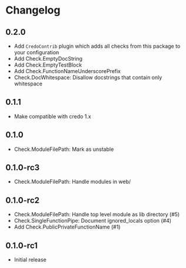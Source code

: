 # Changelog

## 0.2.0

* Add `CredoContrib` plugin which adds all checks from this package to your configuration
* Add Check.EmptyDocString
* Add Check.EmptyTestBlock
* Add Check.FunctionNameUnderscorePrefix
* Check.DocWhitespace: Disallow docstrings that contain only whitespace

## 0.1.1

* Make compatible with credo 1.x

## 0.1.0

* Check.ModuleFilePath: Mark as unstable

## 0.1.0-rc3

* Check.ModuleFilePath: Handle modules in web/

## 0.1.0-rc2

* Check.ModuleFilePath: Handle top level module as lib directory (#5)
* Check.SingleFunctionPipe: Document ignored_locals option (#4)
* Add Check.PublicPrivateFunctionName (#1)

## 0.1.0-rc1

* Initial release
